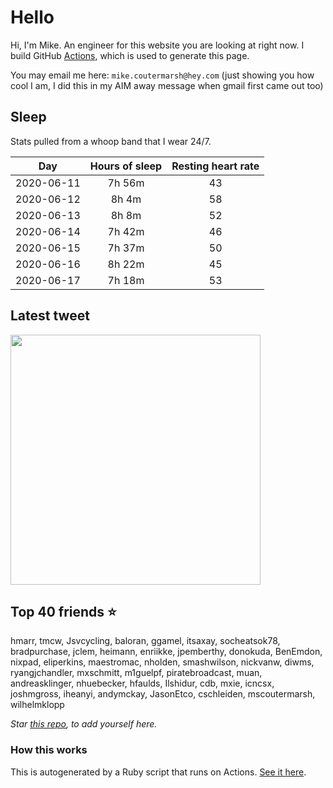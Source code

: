 # Hello
Hi, I'm Mike. An engineer for this website you are looking at right now. I build GitHub [Actions](https://github.com/features/actions), which is used to generate this page.

You may email me here: `mike.coutermarsh@hey.com` (just showing you how cool I am, I did this in my AIM away message when gmail first came out too)

## Sleep
Stats pulled from a whoop band that I wear 24/7.

|Day|Hours of sleep|Resting heart rate|
|:-:|:-:|:-:|
|2020-06-11|7h 56m|43|
|2020-06-12|8h 4m|58|
|2020-06-13|8h 8m|52|
|2020-06-14|7h 42m|46|
|2020-06-15|7h 37m|50|
|2020-06-16|8h 22m|45|
|2020-06-17|7h 18m|53|

## Latest tweet
[<img src="https://hcti.io/v1/image/971a9643-9804-48f6-8898-dbbec7f2e21f" width="400">](https://twitter.com/mscccc/status/1272974867554381824)

## Top 40 friends ⭐️
hmarr, tmcw, Jsvcycling, baloran, ggamel, itsaxay, socheatsok78, bradpurchase, jclem, heimann, enriikke, jpemberthy, donokuda, BenEmdon, nixpad, eliperkins, maestromac, nholden, smashwilson, nickvanw, diwms, ryangjchandler, mxschmitt, m1guelpf, piratebroadcast, muan, andreasklinger, nhuebecker, hfaulds, Ilshidur, cdb, mxie, icncsx, joshmgross, iheanyi, andymckay, JasonEtco, cschleiden, mscoutermarsh, wilhelmklopp

*Star [this repo](https://github.com/mscoutermarsh/mscoutermarsh), to add yourself here.*

### How this works
This is autogenerated by a Ruby script that runs on Actions. [See it here](https://github.com/mscoutermarsh/mscoutermarsh).
